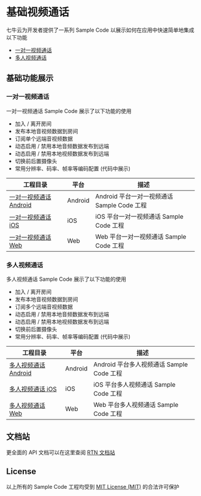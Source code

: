 # 基础视频通话

七牛云为开发者提供了一系列 Sample Code 以展示如何在应用中快速简单地集成以下功能

- [一对一视频通话](#一对一视频通话)
- [多人视频通话](#多人视频通话)

## 基础功能展示

### 一对一视频通话

一对一视频通话 Sample Code 展示了以下功能的使用

- 加入 / 离开房间
- 发布本地音视频数据到房间
- 订阅单个远端音视频数据
- 动态启用 / 禁用本地音频数据发布到远端
- 动态启用 / 禁用本地视频数据发布到远端
- 切换前后置摄像头
- 常用分辨率、码率、帧率等编码配置 (代码中展示)

| 工程目录                                                     | 平台    | 描述                                        |
| ------------------------------------------------------------ | ------- | ------------------------------------------- |
| [一对一视频通话 Android](./One-On-One-Video/One-On-One-Video-Android) | Android | Android 平台一对一视频通话 Sample Code 工程 |
| [一对一视频通话 iOS](./One-On-One-Video/One-On-One-Video-iOS) | iOS     | iOS 平台一对一视频通话 Sample Code 工程     |
| [一对一视频通话 Web](./One-On-One-Video/One-On-One-Video-Web) | Web     | Web 平台一对一视频通话 Sample Code 工程     |

### 多人视频通话

多人视频通话 Sample Code 展示了以下功能的使用

- 加入 / 离开房间
- 发布本地音视频数据到房间
- 订阅多个远端音视频数据
- 动态启用 / 禁用本地音频数据发布到远端
- 动态启用 / 禁用本地视频数据发布到远端
- 切换前后置摄像头
- 常用分辨率、码率、帧率等编码配置 (代码中展示)

| 工程目录                                                  | 平台    | 描述                                      |
| --------------------------------------------------------- | ------- | ----------------------------------------- |
| [多人视频通话 Android](./Group-Video/Group-Video-Android) | Android | Android 平台多人视频通话 Sample Code 工程 |
| [多人视频通话 iOS](./Group-Video/Group-Video-iOS)         | iOS     | iOS 平台多人视频通话 Sample Code 工程     |
| [多人视频通话 Web](./Group-Video/Group-Video-Web)         | Web     | Web 平台多人视频通话 Sample Code 工程     |

## 文档站

更全面的 API 文档可以在这里查阅 [RTN 文档站](https://doc.qnsdk.com/rtn)

## License

以上所有的 Sample Code 工程均受到  [MIT License (MIT)](LICENSE.md) 的合法许可保护